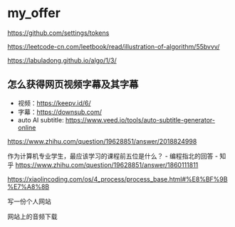 # my_offer

https://github.com/settings/tokens

https://leetcode-cn.com/leetbook/read/illustration-of-algorithm/55bvvv/

https://labuladong.github.io/algo/1/3/

## 怎么获得网页视频字幕及其字幕
- 视频：https://keepv.id/6/
- 字幕：https://downsub.com/
- auto AI subtitle: https://www.veed.io/tools/auto-subtitle-generator-online

https://www.zhihu.com/question/19628851/answer/2018824998


作为计算机专业学生，最应该学习的课程前五位是什么？ - 编程指北的回答 - 知乎
https://www.zhihu.com/question/19628851/answer/1860111811

https://xiaolincoding.com/os/4_process/process_base.html#%E8%BF%9B%E7%A8%8B

写一份个人网站

网站上的音频下载


